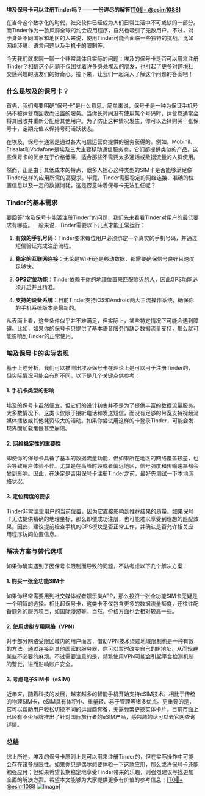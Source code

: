 **埃及保号卡可以注册Tinder吗？——一份详尽的解答[[TG💪+ @esim1088](https://t.me/s/esim1088)]**

在当今这个数字化的时代，社交软件已经成为人们日常生活中不可或缺的一部分。而Tinder作为一款风靡全球的约会应用程序，自然也吸引了无数用户。不过，对于身处不同国家和地区的人来说，使用Tinder可能会面临一些独特的挑战，比如网络环境、语言问题以及手机卡的限制等。

今天我们就来聊一聊一个非常具体且实际的问题：埃及的保号卡是否可以用来注册Tinder？相信这个问题不仅困扰着许多身处埃及的朋友，也引起了更多对跨境社交感兴趣的朋友们的好奇心。接下来，让我们一起深入了解这个问题的答案吧！

### 什么是埃及的保号卡？

首先，我们需要明确“保号卡”是什么意思。简单来说，保号卡是一种为保证手机号码不被运营商回收而设置的服务。当你长时间没有使用某个号码时，运营商通常会将其回收并重新分配给其他用户。为了防止这种情况发生，你可以选择购买一张保号卡，定期充值以保持号码活跃状态。

在埃及，保号卡通常是通过各大电信运营商提供的服务获得的。例如，Mobinil、Etisalat和Vodafone是埃及三大主要移动通信服务商，它们都提供类似的产品。这些保号卡的优点在于价格低廉，适合那些不需要太多通话或数据流量的人群使用。

然而，正是由于其低成本的特点，很多人担心这种类型的SIM卡是否能够满足像Tinder这样的应用所需的高要求。毕竟，Tinder需要稳定的网络连接、准确的位置信息以及一定的数据消耗，这是否意味着保号卡无法胜任呢？

### Tinder的基本需求

要回答“埃及保号卡能否注册Tinder”的问题，我们先来看看Tinder对用户的最低要求有哪些。一般来说，Tinder需要以下几点才能正常运行：

1. **有效的手机号码**：Tinder要求每位用户必须绑定一个真实的手机号码，并通过短信验证完成注册流程。
   
2. **稳定的互联网连接**：无论是Wi-Fi还是移动数据，都需要确保信号良好且速度足够快。
   
3. **GPS定位功能**：Tinder依赖于你的地理位置来匹配附近的人，因此GPS功能必须开启并且精准。
   
4. **支持的设备系统**：目前Tinder支持iOS和Android两大主流操作系统，确保你的手机系统版本是最新的。

从表面上看，这些条件似乎并不难满足，但实际上，某些特定情况下可能会遇到障碍。比如，如果你的保号卡只提供了基本语音服务而缺乏数据流量支持，那么就可能影响到Tinder的正常使用。

### 埃及保号卡的实际表现

基于上述分析，我们可以推测出埃及保号卡在理论上是可以用于注册Tinder的，但实际情况可能会有所不同。以下是几个关键点供参考：

#### 1. 手机卡类型的影响
埃及的保号卡虽然便宜，但它们的设计初衷并不是为了提供丰富的数据流量服务。大多数情况下，这类卡仅限于接听电话和发送短信，而没有足够的带宽支持视频流媒体播放或其他耗资较大的活动。如果你尝试用这样的卡登录Tinder，可能会发现界面加载缓慢甚至崩溃。

#### 2. 网络稳定性的重要性
即使你的保号卡具备了基本的数据流量功能，但如果所在地区的网络覆盖较差，也会导致用户体验不佳。尤其是在高峰时段或者偏远地区，信号强度和传输速率都会受到影响。因此，在决定是否用保号卡注册Tinder之前，最好先测试一下本地网络状况。

#### 3. 定位精度的要求
Tinder非常注重用户的当前位置，因为它直接影响到推荐结果的质量。如果保号卡无法提供精确的地理坐标，那么即使成功注册，也可能难以享受到理想的匹配效果。因此，建议提前检查手机的GPS模块是否正常工作，并确认是否允许相关应用程序访问位置信息。

### 解决方案与替代选项

如果你确实遇到了因保号卡限制而导致的问题，不妨考虑以下几个解决方案：

#### 1. 购买一张全功能SIM卡
如果你经常需要用到社交媒体或者娱乐类APP，那么投资一张全功能SIM卡无疑是一个明智的选择。相比起保号卡，这类卡不仅包含更多的数据流量额度，还往往配备额外的服务项目，如国际漫游等。当然，价格方面也会相对较高一些。

#### 2. 使用虚拟专用网络（VPN）
对于部分网络受限区域内的用户而言，借助VPN技术绕过地域限制也是一种有效的方法。通过连接到其他国家的服务器，你可以暂时改变自己的IP地址，从而规避某些不必要的麻烦。不过需要注意的是，频繁使用VPN可能会引起平台检测机制的警觉，进而影响账户安全。

#### 3. 考虑电子SIM卡（eSIM）
近年来，随着科技的发展，越来越多的智能手机开始支持eSIM技术。相比于传统的物理SIM卡，eSIM具有体积小、重量轻、易于管理等诸多优点。更重要的是，它可以帮助用户轻松切换不同的运营商套餐，无需频繁更换实体卡片。目前市面上已经有不少品牌推出了针对国际旅行者的eSIM产品，感兴趣的话可以去官网查询详情。

### 总结

综上所述，埃及的保号卡原则上是可以用来注册Tinder的，但在实际操作中可能会存在诸多局限性。如果你只是偶尔想要体验一下这款应用，那么或许保号卡还能勉强应付；但如果希望长期稳定地享受Tinder带来的乐趣，则强烈建议寻找更加全面的解决方案。希望本文能够为大家提供更多有价值的参考信息！[[TG💪+ @esim1088](https://t.me/s/esim1088) ![Image](https://i.postimg.cc/4NQfJmqS/Snipaste-2025-05-13-00-14-12.png)]